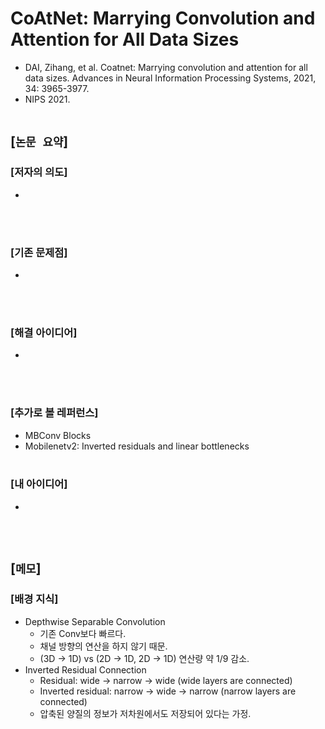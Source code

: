 # CoAtNet: Marrying Convolution and Attention for All Data Sizes
* DAI, Zihang, et al. Coatnet: Marrying convolution and attention for all data sizes. Advances in Neural Information Processing Systems, 2021, 34: 3965-3977.
* NIPS 2021.
<br><br>

## [`논문 요약`]

### [저자의 의도]
* 
<br><br>

### [기존 문제점]
* 
<br><br>

### [해결 아이디어]
* 
<br><br>

### [추가로 볼 레퍼런스]
* MBConv Blocks
* Mobilenetv2: Inverted residuals and linear bottlenecks
<br><br>

### [내 아이디어]
* 
<br><br>



## [`메모`]

### [배경 지식]
* Depthwise Separable Convolution
    * 기존 Conv보다 빠르다.
    * 채널 방향의 연산을 하지 않기 때문.
    * (3D -> 1D) vs (2D -> 1D, 2D -> 1D) 연산량 약 1/9 감소.
* Inverted Residual Connection
    * Residual: wide -> narrow -> wide (wide layers are connected)
    * Inverted residual: narrow -> wide -> narrow (narrow layers are connected)
    * 압축된 양질의 정보가 저차원에서도 저장되어 있다는 가정.
<br><br>


